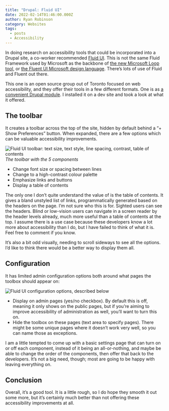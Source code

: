 ```yaml
---
title: "Drupal: Fluid UI"
date: 2022-02-14T01:46:00.000Z
author: Ryan Robinson
category: Websites
tags:
  - posts
  - Accessibility
---
```


In doing research on accessibility tools that could be incorporated into a Drupal site, a co-worker recommended [Fluid UI](https://fluidproject.org/). This is not the same Fluid Framework used by Microsoft as the backbone of [the new Microsoft Loop tool](https://www.zdnet.com/article/microsoft-introduces-loop-a-new-collaboration-tool-built-on-fluid-framework/), or [the Fluent UI Microsoft design language](https://developer.microsoft.com/en-us/fluentui). There’s lots of use of Fluid and Fluent out there.

This one is an open source group out of Toronto focused on web accessibility, and they offer their tools in a few different formats. One is as [a convenient Drupal module](https://www.drupal.org/project/fluidui). I installed it on a dev site and took a look at what it offered.

## The toolbar

It creates a toolbar across the top of the site, hidden by default behind a “+ Show Preferences” button. When expanded, there are a few options which can be valuable accessibility improvements.

![Fluid UI toolbar: text size, text style, line spacing, contrast, table of contents](/assets/img/2022/01/Fluid-UI-components.png)
_The toolbar with the 5 components_

- Change font size or spacing between lines
- Change to a high-contrast colour palette
- Emphasize links and buttons
- Display a table of contents

The only one I don’t quite understand the value of is the table of contents. It gives a bland unstyled list of links, programmatically generated based on the headers on the page. I’m not sure who this is for. Sighted users can see the headers. Blind or low-vision users can navigate in a screen reader by the header levels already, much more useful than a table of contents at the top. I assume there is a use case because these developers know a lot more about accessibility than I do, but I have failed to think of what it is. Feel free to comment if you know.

It’s also a bit odd visually, needing to scroll sideways to see all the options. I’d like to think there would be a better way to display them all.

## Configuration

It has limited admin configuration options both around what pages the toolbox should appear on:

![Fluid UI configuration options, described below](/assets/img/2022/01/Fluid-UI-configuration.png)

- Display on admin pages (yes/no checkbox). By default this is off, meaning it only shows on the public pages, but if you’re aiming to improve accessibility of administration as well, you’ll want to turn this on.
- Hide the toolbox on these pages (text area to specify pages). There might be some unique pages where it doesn’t work very well, so you can name those as exceptions.

I am a little tempted to come up with a basic settings page that can turn on or off each component, instead of it being an all-or-nothing, and maybe be able to change the order of the components, then offer that back to the developers. It’s not a big need, though; most are going to be happy with leaving everything on.

## Conclusion

Overall, it’s a good tool. It is a little rough, so I do hope they smooth it out some more, but it’s certainly much better than not offering these accessibility improvements at all.
